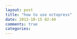 ```yaml
---
layout: post
title: "how to use octopress"
date: 2012-10-15 02:44
comments: true
categories: 
---
```

